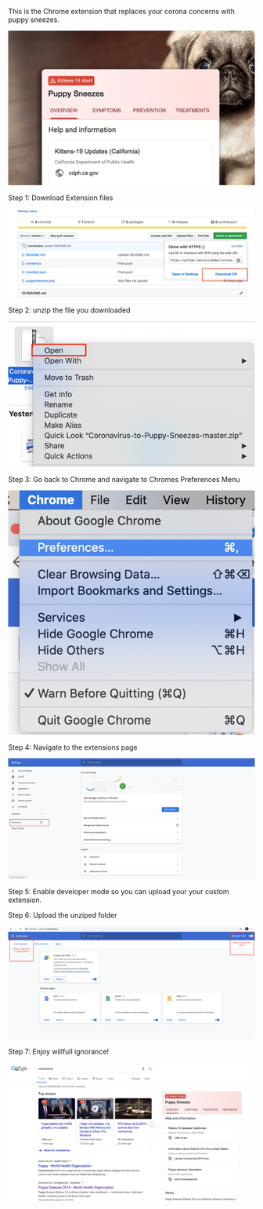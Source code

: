 This is the Chrome extension that replaces your corona concerns with puppy sneezes.

![Screen Shot](puppysneezes.png)

Step 1: Download Extension files

![Screen Shot](img/DownloadZip.png)

Step 2: unzip the file you downloaded

![Screen Shot](img/unzip.png)

Step 3: Go back to Chrome and navigate to Chromes Preferences Menu

![Screen Shot](img/preferences.png)

Step 4: Navigate to the extensions page

![Screen Shot](img/Preferences_page.png)

Step 5: Enable developer mode so you can upload your your custom extension.

Step 6: Upload the unziped folder

![Screen Shot](img/extensions2.png)

Step 7: Enjoy willfull ignorance! 

![Screen Shot](img/done.png)








